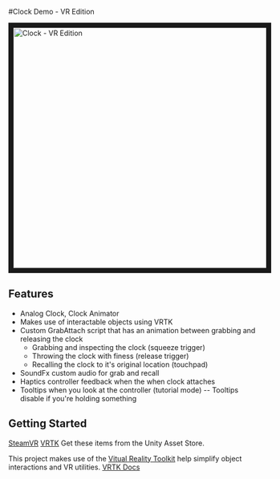 #Clock Demo - VR Edition

<a href="http://www.youtube.com/watch?feature=player_embedded&v=PkS8_FSdwaE" target="_blank">
<img src="http://img.youtube.com/vi/PkS8_FSdwaE/0.jpg" alt="Clock - VR Edition" width="640" height="480" border="10" />
</a>

## Features
 - Analog Clock, Clock Animator
 - Makes use of interactable objects using VRTK
 - Custom GrabAttach script that has an animation between grabbing and releasing the clock
   - Grabbing and inspecting the clock (squeeze trigger)
   - Throwing the clock with finess (release trigger)
   - Recalling the clock to it's original location (touchpad)
 - SoundFx custom audio for grab and recall
 - Haptics controller feedback when the when clock attaches
 - Tooltips when you look at the controller (tutorial mode)
 -- Tooltips disable if you're holding something
 
## Getting Started
 [SteamVR](https://www.assetstore.unity3d.com/en/#!/content/32647)
 [VRTK](https://www.assetstore.unity3d.com/en/#!/content/64131) 
 Get these items from the Unity Asset Store.

This project makes use of the [Vitual Reality Toolkit](https://github.com/thestonefox/VRTK) help simplify object interactions and VR utilities. [VRTK Docs](https://vrtoolkit.readme.io/)
